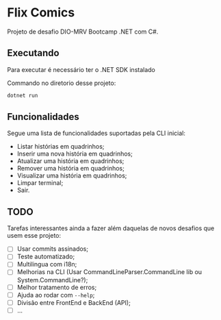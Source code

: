 # Flix Comics

Projeto de desafio DIO-MRV Bootcamp .NET com C#.

## Executando

Para executar é necessário ter o .NET SDK instalado

Commando no diretorio desse projeto:

```bash
dotnet run
```

## Funcionalidades

Segue uma lista de funcionalidades suportadas pela CLI inicial:

- Listar histórias em quadrinhos;
- Inserir uma nova história em quadrinhos;
- Atualizar uma história em quadrinhos;
- Remover uma história em quadrinhos;
- Visualizar uma história em quadrinhos;
- Limpar terminal;
- Sair.

## TODO

Tarefas interessantes ainda a fazer além daquelas de novos desafios que usem esse projeto:

- [ ] Usar commits assinados;
- [ ] Teste automatizado;
- [ ] Multilingua com i18n;
- [ ] Melhorias na CLI (Usar CommandLineParser.CommandLine lib ou System.CommandLine?);
- [ ] Melhor tratamento de erros;
- [ ] Ajuda ao rodar com `--help`;
- [ ] Divisão entre FrontEnd e BackEnd (API);
- [ ] ...

